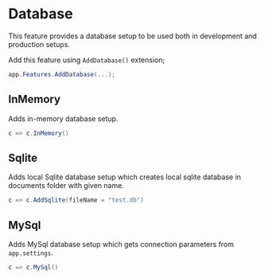 # Database

This feature provides a database setup to be used both in development and
production setups.

Add this feature using `AddDatabase()` extension;

```csharp
app.Features.AddDatabase(...);
```

## InMemory

Adds in-memory database setup.

```csharp
c => c.InMemory()
```

## Sqlite

Adds local Sqlite database setup which creates local sqlite database in
documents folder with given name.

```csharp
c => c.AddSqlite(fileName = "test.db")
```

## MySql

Adds MySql database setup which gets connection parameters from `app.settings`.

```csharp
c => c.MySql()
```
